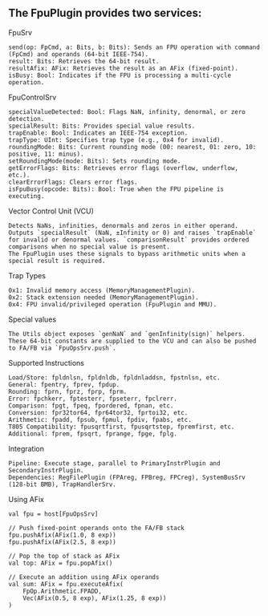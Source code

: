 ## The FpuPlugin provides two services:
FpuSrv

    send(op: FpCmd, a: Bits, b: Bits): Sends an FPU operation with command (FpCmd) and operands (64-bit IEEE-754).
    result: Bits: Retrieves the 64-bit result.
    resultAfix: AFix: Retrieves the result as an AFix (fixed-point).
    isBusy: Bool: Indicates if the FPU is processing a multi-cycle operation.

FpuControlSrv

    specialValueDetected: Bool: Flags NaN, infinity, denormal, or zero detection.
    specialResult: Bits: Provides special value results.
    trapEnable: Bool: Indicates an IEEE-754 exception.
    trapType: UInt: Specifies trap type (e.g., 0x4 for invalid).
    roundingMode: Bits: Current rounding mode (00: nearest, 01: zero, 10: positive, 11: minus).
    setRoundingMode(mode: Bits): Sets rounding mode.
    getErrorFlags: Bits: Retrieves error flags (overflow, underflow, etc.).
    clearErrorFlags: Clears error flags.
    isFpuBusy(opcode: Bits): Bool: True when the FPU pipeline is executing.

Vector Control Unit (VCU)

    Detects NaNs, infinities, denormals and zeros in either operand.
    Outputs `specialResult` (NaN, ±Infinity or 0) and raises `trapEnable`
    for invalid or denormal values. `comparisonResult` provides ordered
    comparisons when no special value is present.
    The FpuPlugin uses these signals to bypass arithmetic units when a
    special result is required.

Trap Types

    0x1: Invalid memory access (MemoryManagementPlugin).
    0x2: Stack extension needed (MemoryManagementPlugin).
    0x4: FPU invalid/privileged operation (FpuPlugin and MMU).

Special values

    The Utils object exposes `genNaN` and `genInfinity(sign)` helpers.
    These 64-bit constants are supplied to the VCU and can also be pushed
    to FA/FB via `FpuOpsSrv.push`.

Supported Instructions

    Load/Store: fpldnlsn, fpldnldb, fpldnladdsn, fpstnlsn, etc.
    General: fpentry, fprev, fpdup.
    Rounding: fprn, fprz, fprp, fprm.
    Error: fpchkerr, fptesterr, fpseterr, fpclrerr.
    Comparison: fpgt, fpeq, fpordered, fpnan, etc.
    Conversion: fpr32tor64, fpr64tor32, fprtoi32, etc.
    Arithmetic: fpadd, fpsub, fpmul, fpdiv, fpabs, etc.
    T805 Compatibility: fpusqrtfirst, fpusqrtstep, fpremfirst, etc.
    Additional: fprem, fpsqrt, fprange, fpge, fplg.

Integration

    Pipeline: Execute stage, parallel to PrimaryInstrPlugin and SecondaryInstrPlugin.
    Dependencies: RegFilePlugin (FPAreg, FPBreg, FPCreg), SystemBusSrv (128-bit BMB), TrapHandlerSrv.

Using AFix

    val fpu = host[FpuOpsSrv]

    // Push fixed-point operands onto the FA/FB stack
    fpu.pushAfix(AFix(1.0, 8 exp))
    fpu.pushAfix(AFix(2.5, 8 exp))

    // Pop the top of stack as AFix
    val top: AFix = fpu.popAfix()

    // Execute an addition using AFix operands
    val sum: AFix = fpu.executeAfix(
        FpOp.Arithmetic.FPADD,
        Vec(AFix(0.5, 8 exp), AFix(1.25, 8 exp))
    )
